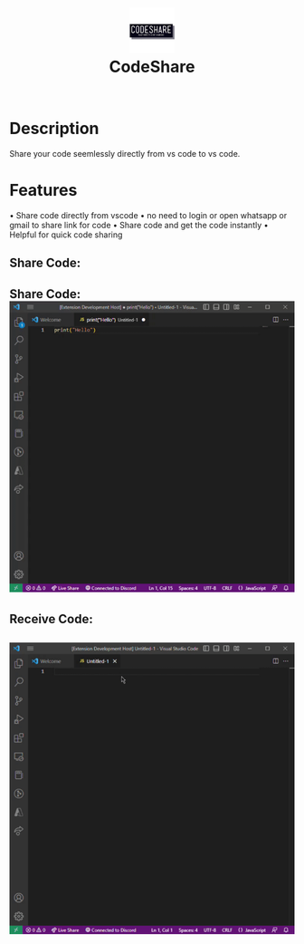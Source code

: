 <div align="center">
      <h1> <img src="https://raw.githubusercontent.com/lsgdefault/CodeShare/main/img/logo.jpeg" width="80px"><br/>CodeShare</h1>
     </div>
<p align="center"> <a href="https://github.com/lsgdefault" target="_blank"><img alt="" src="https://img.shields.io/badge/Website-EA4C89?style=normal&logo=dribbble&logoColor=white" style="vertical-align:center" /></a> <a href="https://twitter.com/default_yt_" target="_blank"><img alt="" src="https://img.shields.io/badge/Twitter-1DA1F2?style=normal&logo=twitter&logoColor=white" style="vertical-align:center" /></a> <a href="https://www.instagram.com/kaivalya_ahir" target="_blank"><img alt="" src="https://img.shields.io/badge/Instagram-E4405F?style=normal&logo=instagram&logoColor=white" style="vertical-align:center" /></a> <a href="https://www.linkedin.com/in/kaivalya-ahir/" target="_blank"><img alt="" src="https://img.shields.io/badge/LinkedIn-0077B5?style=normal&logo=linkedin&logoColor=white" style="vertical-align:center" /></a> </p>

# Description
Share your code seemlessly directly from vs code to vs code.

# Features

  • Share code directly from vscode
  • no need to login or open whatsapp or gmail to share link for code
  • Share code and get the code instantly
  • Helpful for quick code sharing


<h2>Share Code:</h2>
<h2>Share Code: <img src="https://raw.githubusercontent.com/lsgdefault/CodeShare/main/img/sharecode.gif"><br/></h2>
<h2>Receive Code:</h2>
<h2> <img src="https://raw.githubusercontent.com/lsgdefault/CodeShare/main/img/receivecode.gif"><br/></h2>

